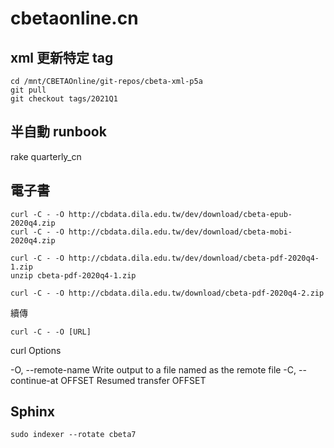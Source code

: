 # cbetaonline.cn

## xml 更新特定 tag

    cd /mnt/CBETAOnline/git-repos/cbeta-xml-p5a
    git pull
    git checkout tags/2021Q1

## 半自動 runbook

  rake quarterly_cn

## 電子書

    curl -C - -O http://cbdata.dila.edu.tw/dev/download/cbeta-epub-2020q4.zip
    curl -C - -O http://cbdata.dila.edu.tw/dev/download/cbeta-mobi-2020q4.zip
    
    curl -C - -O http://cbdata.dila.edu.tw/dev/download/cbeta-pdf-2020q4-1.zip
    unzip cbeta-pdf-2020q4-1.zip

    curl -C - -O http://cbdata.dila.edu.tw/download/cbeta-pdf-2020q4-2.zip

續傳

    curl -C - -O [URL]

curl Options

-O, --remote-name   Write output to a file named as the remote file
-C, --continue-at OFFSET  Resumed transfer OFFSET

## Sphinx

    sudo indexer --rotate cbeta7

